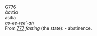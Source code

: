 <body>
  <p>G776<br>  ἀσιτία  <br> asitia  <br><i>as-ee-tee‘-ah </i><br>From <a href="g0777.htm">777</a>  <i>fasting</i> (the state): - abstinence.<br></p>
 </body>